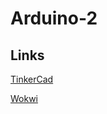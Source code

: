 # Arduino-2

## Links
[TinkerCad](https://www.tinkercad.com/dashboard?type=circuits&collection=designs)

[Wokwi](https://wokwi.com/)
